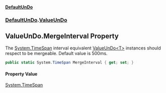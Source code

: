 #### [DefaultUnDo](../../index.md 'index')
### [DefaultUnDo](../../index.md#DefaultUnDo 'DefaultUnDo').[ValueUnDo](index.md 'DefaultUnDo\.ValueUnDo')

## ValueUnDo\.MergeInterval Property

The [System\.TimeSpan](https://docs.microsoft.com/en-us/dotnet/api/System.TimeSpan 'System\.TimeSpan') interval equivalent [ValueUnDo&lt;T&gt;](../ValueUnDo_T_/index.md 'DefaultUnDo\.ValueUnDo\<T\>') instances should respect to be mergeable\.
Default value is 500ms\.

```csharp
public static System.TimeSpan MergeInterval { get; set; }
```

#### Property Value
[System\.TimeSpan](https://docs.microsoft.com/en-us/dotnet/api/System.TimeSpan 'System\.TimeSpan')